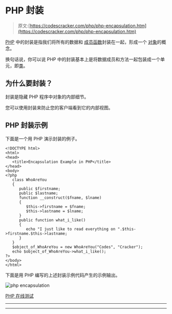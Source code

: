 # PHP 封装

> 原文:[https://codescracker.com/php/php-encapsulation.htm](https://codescracker.com/php/php-encapsulation.htm)

[PHP](/php/index.htm) 中的封装是指我们将所有的数据和 [成员函数](/php/php-member-function.htm)封装在一起，形成一个 [对象](/php/php-classes-objects.htm)的概念。

换句话说，你可以说 PHP 中的封装基本上是将数据成员和方法一起包装成一个单元，即[类](/php/php-classes-objects.htm)。

## 为什么要封装？

封装是隐藏 PHP 程序中对象的内部细节。

您可以使用封装来防止您的客户端看到它的内部视图。

## PHP 封装示例

下面是一个用 PHP 演示封装的例子。

```
<!DOCTYPE html>
<html>
<head>
   <title>Encapsulation Example in PHP</title>
</head>
<body>
<?php
   class WhoAreYou
   {
      public $firstname;
      public $lastname;
      function __construct($fname, $lname)
      {
         $this->firstname = $fname;
         $this->lastname = $lname;
      }
      public function what_i_like()
      {
         echo "I just like to read everything on ".$this->firstname.$this->lastname;
      }
   }
   $object_of_WhoAreYou = new WhoAreYou("Codes", "Cracker");
   echo $object_of_WhoAreYou->what_i_like();
?>
</body>
</html>
```

下面是用 PHP 编写的上述封装示例代码产生的示例输出。

![php encapsulation](../Images/85276e086a11745e57e43f34c9763114.png)

[PHP 在线测试](/exam/showtest.php?subid=8)

* * *

* * *